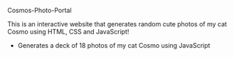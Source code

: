 Cosmos-Photo-Portal

This is an interactive website that generates random cute photos of my cat Cosmo using HTML, CSS and JavaScript!

- Generates a deck of 18 photos of my cat Cosmo using JavaScript
